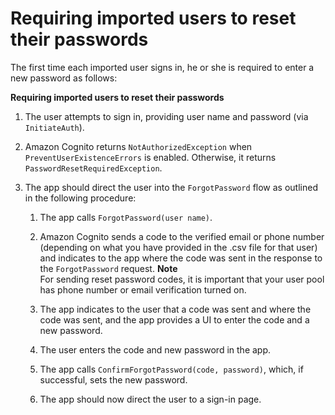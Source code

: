 # Requiring imported users to reset their passwords<a name="cognito-user-pools-using-import-tool-password-reset"></a>

The first time each imported user signs in, he or she is required to enter a new password as follows:

**Requiring imported users to reset their passwords**

1. The user attempts to sign in, providing user name and password \(via `InitiateAuth`\)\.

1. Amazon Cognito returns `NotAuthorizedException` when `PreventUserExistenceErrors` is enabled\. Otherwise, it returns `PasswordResetRequiredException`\.

1. The app should direct the user into the `ForgotPassword` flow as outlined in the following procedure:

   1. The app calls `ForgotPassword(user name)`\.

   1. Amazon Cognito sends a code to the verified email or phone number \(depending on what you have provided in the \.csv file for that user\) and indicates to the app where the code was sent in the response to the `ForgotPassword` request\.
**Note**  
For sending reset password codes, it is important that your user pool has phone number or email verification turned on\.

   1. The app indicates to the user that a code was sent and where the code was sent, and the app provides a UI to enter the code and a new password\.

   1. The user enters the code and new password in the app\.

   1. The app calls `ConfirmForgotPassword(code, password)`, which, if successful, sets the new password\.

   1. The app should now direct the user to a sign\-in page\.
